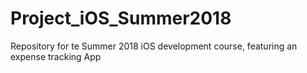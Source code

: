 # Project_iOS_Summer2018

Repository for te Summer 2018 iOS development course, featuring an expense tracking App
